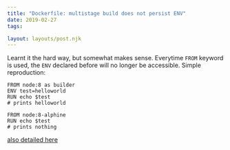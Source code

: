 ```yaml
---
title: "Dockerfile: multistage build does not persist ENV"
date: 2019-02-27
tags:

layout: layouts/post.njk
---
```

Learnt it the hard way, but somewhat makes sense. Everytime `FROM` keyword is used, the `ENV` declared before will no longer be accessible. Simple reproduction:

    FROM node:8 as builder
    ENV test=helloworld
    RUN echo $test
    # prints helloworld
    
    FROM node:8-alphine
    RUN echo $test
    # prints nothing
    

[also detailed here](https://github.com/moby/moby/issues/37345#issuecomment-400245466)
